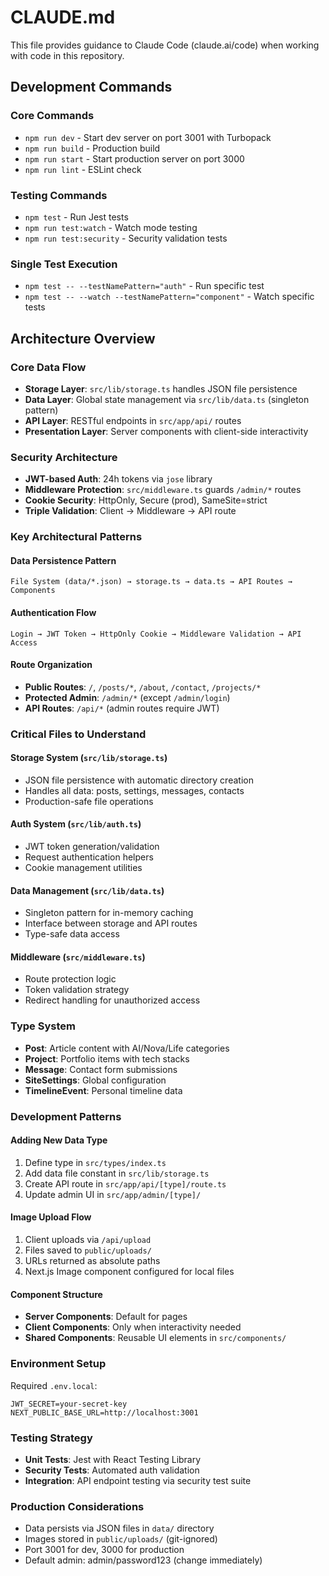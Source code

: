 # CLAUDE.md

This file provides guidance to Claude Code (claude.ai/code) when working with code in this repository.

## Development Commands

### Core Commands
- `npm run dev` - Start dev server on port 3001 with Turbopack
- `npm run build` - Production build
- `npm run start` - Start production server on port 3000
- `npm run lint` - ESLint check

### Testing Commands
- `npm test` - Run Jest tests
- `npm run test:watch` - Watch mode testing
- `npm run test:security` - Security validation tests

### Single Test Execution
- `npm test -- --testNamePattern="auth"` - Run specific test
- `npm test -- --watch --testNamePattern="component"` - Watch specific tests

## Architecture Overview

### Core Data Flow
- **Storage Layer**: `src/lib/storage.ts` handles JSON file persistence
- **Data Layer**: Global state management via `src/lib/data.ts` (singleton pattern)
- **API Layer**: RESTful endpoints in `src/app/api/` routes
- **Presentation Layer**: Server components with client-side interactivity

### Security Architecture
- **JWT-based Auth**: 24h tokens via `jose` library
- **Middleware Protection**: `src/middleware.ts` guards `/admin/*` routes
- **Cookie Security**: HttpOnly, Secure (prod), SameSite=strict
- **Triple Validation**: Client → Middleware → API route

### Key Architectural Patterns

#### Data Persistence Pattern
```
File System (data/*.json) → storage.ts → data.ts → API Routes → Components
```

#### Authentication Flow
```
Login → JWT Token → HttpOnly Cookie → Middleware Validation → API Access
```

#### Route Organization
- **Public Routes**: `/`, `/posts/*`, `/about`, `/contact`, `/projects/*`
- **Protected Admin**: `/admin/*` (except `/admin/login`)
- **API Routes**: `/api/*` (admin routes require JWT)

### Critical Files to Understand

#### Storage System (`src/lib/storage.ts`)
- JSON file persistence with automatic directory creation
- Handles all data: posts, settings, messages, contacts
- Production-safe file operations

#### Auth System (`src/lib/auth.ts`)
- JWT token generation/validation
- Request authentication helpers
- Cookie management utilities

#### Data Management (`src/lib/data.ts`)
- Singleton pattern for in-memory caching
- Interface between storage and API routes
- Type-safe data access

#### Middleware (`src/middleware.ts`)
- Route protection logic
- Token validation strategy
- Redirect handling for unauthorized access

### Type System
- **Post**: Article content with AI/Nova/Life categories
- **Project**: Portfolio items with tech stacks
- **Message**: Contact form submissions
- **SiteSettings**: Global configuration
- **TimelineEvent**: Personal timeline data

### Development Patterns

#### Adding New Data Type
1. Define type in `src/types/index.ts`
2. Add data file constant in `src/lib/storage.ts`
3. Create API route in `src/app/api/[type]/route.ts`
4. Update admin UI in `src/app/admin/[type]/`

#### Image Upload Flow
1. Client uploads via `/api/upload`
2. Files saved to `public/uploads/`
3. URLs returned as absolute paths
4. Next.js Image component configured for local files

#### Component Structure
- **Server Components**: Default for pages
- **Client Components**: Only when interactivity needed
- **Shared Components**: Reusable UI elements in `src/components/`

### Environment Setup
Required `.env.local`:
```
JWT_SECRET=your-secret-key
NEXT_PUBLIC_BASE_URL=http://localhost:3001
```

### Testing Strategy
- **Unit Tests**: Jest with React Testing Library
- **Security Tests**: Automated auth validation
- **Integration**: API endpoint testing via security test suite

### Production Considerations
- Data persists via JSON files in `data/` directory
- Images stored in `public/uploads/` (git-ignored)
- Port 3001 for dev, 3000 for production
- Default admin: admin/password123 (change immediately)